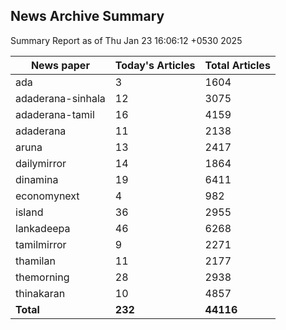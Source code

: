 <!-- @format -->
## News Archive Summary

Summary Report as of Thu Jan 23 16:06:12 +0530 2025

| News paper         | Today's Articles | Total Articles |
|--------------------|------------------|----------------|
| ada               | 3          | 1604        |
| adaderana-sinhala               | 12          | 3075        |
| adaderana-tamil               | 16          | 4159        |
| adaderana               | 11          | 2138        |
| aruna               | 13          | 2417        |
| dailymirror               | 14          | 1864        |
| dinamina               | 19          | 6411        |
| economynext               | 4          | 982        |
| island               | 36          | 2955        |
| lankadeepa               | 46          | 6268        |
| tamilmirror               | 9          | 2271        |
| thamilan               | 11          | 2177        |
| themorning               | 28          | 2938        |
| thinakaran               | 10          | 4857        |
| **Total**          | **232**      | **44116** |

